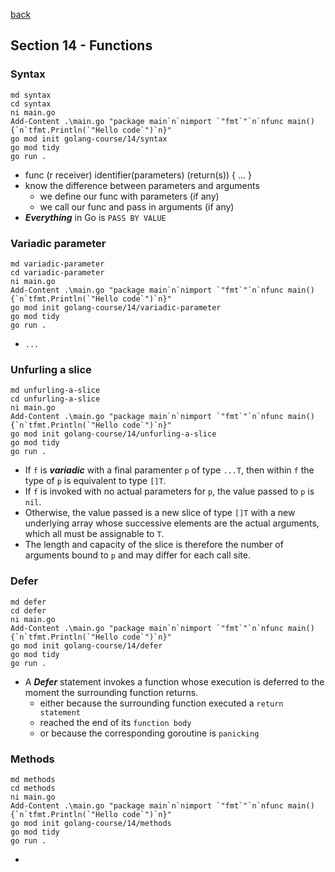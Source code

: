 [back](../LOCAL_NOTES.md)

## Section 14 - Functions
### Syntax
```
md syntax
cd syntax
ni main.go
Add-Content .\main.go "package main`n`nimport `"fmt`"`n`nfunc main() {`n`tfmt.Println(`"Hello code`")`n}"
go mod init golang-course/14/syntax
go mod tidy
go run .
```
- func (r receiver) identifier(parameters) (return(s)) { ... }
- know the difference between parameters and arguments
  - we define our func with parameters (if any)
  - we call our func and pass in arguments (if any)
- ***Everything*** in Go is `PASS BY VALUE`
### Variadic parameter
```
md variadic-parameter
cd variadic-parameter
ni main.go
Add-Content .\main.go "package main`n`nimport `"fmt`"`n`nfunc main() {`n`tfmt.Println(`"Hello code`")`n}"
go mod init golang-course/14/variadic-parameter
go mod tidy
go run .
```
- `...`
### Unfurling a slice
```
md unfurling-a-slice
cd unfurling-a-slice
ni main.go
Add-Content .\main.go "package main`n`nimport `"fmt`"`n`nfunc main() {`n`tfmt.Println(`"Hello code`")`n}"
go mod init golang-course/14/unfurling-a-slice
go mod tidy
go run .
```
- If `f` is ***variadic*** with a final paramenter `p` of type `...T`, then within `f` the type of `p` is equivalent to type `[]T`.
- If `f` is invoked with no actual parameters for `p`, the value passed to `p` is `nil`.
- Otherwise, the value passed is a new slice of type `[]T` with a new underlying array whose successive elements are the actual arguments, which all must be assignable to `T`.
- The length and capacity of the slice is therefore the number of arguments bound to `p` and may differ for each call site.
### Defer
```
md defer
cd defer
ni main.go
Add-Content .\main.go "package main`n`nimport `"fmt`"`n`nfunc main() {`n`tfmt.Println(`"Hello code`")`n}"
go mod init golang-course/14/defer
go mod tidy
go run .
```
- A ***Defer*** statement invokes a function whose execution is deferred to the moment the surrounding function returns.
  - either because the surrounding function executed a `return statement`
  - reached the end of its `function body`
  - or because the corresponding goroutine is `panicking` 
### Methods
```
md methods
cd methods
ni main.go
Add-Content .\main.go "package main`n`nimport `"fmt`"`n`nfunc main() {`n`tfmt.Println(`"Hello code`")`n}"
go mod init golang-course/14/methods
go mod tidy
go run .
```
- 